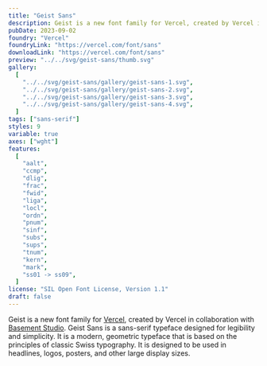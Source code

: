 ```yaml
---
title: "Geist Sans"
description: Geist is a new font family for Vercel, created by Vercel in collaboration with Basement Studio. Geist Sans is a sans-serif typeface designed for legibility and simplicity. It is a modern, geometric typeface that is based on the principles of classic Swiss typography. It is designed to be used in headlines, logos, posters, and other large display sizes.
pubDate: 2023-09-02
foundry: "Vercel"
foundryLink: "https://vercel.com/font/sans"
downloadLink: "https://vercel.com/font/sans"
preview: "../../svg/geist-sans/thumb.svg"
gallery:
  [
    "../../svg/geist-sans/gallery/geist-sans-1.svg",
    "../../svg/geist-sans/gallery/geist-sans-2.svg",
    "../../svg/geist-sans/gallery/geist-sans-3.svg",
    "../../svg/geist-sans/gallery/geist-sans-4.svg",
  ]
tags: ["sans-serif"]
styles: 9
variable: true
axes: ["wght"]
features:
  [
    "aalt",
    "ccmp",
    "dlig",
    "frac",
    "fwid",
    "liga",
    "locl",
    "ordn",
    "pnum",
    "sinf",
    "subs",
    "sups",
    "tnum",
    "kern",
    "mark",
    "ss01 -> ss09",
  ]
license: "SIL Open Font License, Version 1.1"
draft: false
---
```


Geist is a new font family for [Vercel](https://vercel.com/design), created by Vercel in collaboration with [Basement Studio](https://basement.studio/). Geist Sans is a sans-serif typeface designed for legibility and simplicity. It is a modern, geometric typeface that is based on the principles of classic Swiss typography. It is designed to be used in headlines, logos, posters, and other large display sizes.
